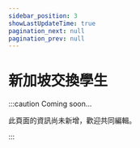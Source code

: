 ```yaml
---
sidebar_position: 3
showLastUpdateTime: true
pagination_next: null
pagination_prev: null
---
```


# 新加坡交換學生

:::caution Coming soon...

此頁面的資訊尚未新增，歡迎共同編輯。

:::